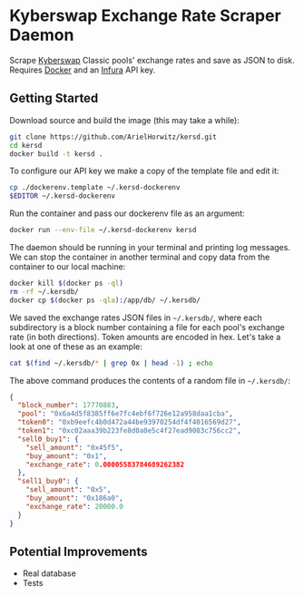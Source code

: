 # Kyberswap Exchange Rate Scraper Daemon

Scrape [Kyberswap](https://kyberswap.com) Classic pools' exchange rates and save as JSON to disk. Requires [Docker](https://www.docker.com) and an [Infura](https://infura.io) API key.

## Getting Started
Download source and build the image (this may take a while):
```bash
git clone https://github.com/ArielHorwitz/kersd.git
cd kersd
docker build -t kersd .
```

To configure our API key we make a copy of the template file and edit it:
```bash
cp ./dockerenv.template ~/.kersd-dockerenv
$EDITOR ~/.kersd-dockerenv
```

Run the container and pass our dockerenv file as an argument:
```bash
docker run --env-file ~/.kersd-dockerenv kersd
```

The daemon should be running in your terminal and printing log messages. We can stop the container in another terminal and copy data from the container to our local machine:
```bash
docker kill $(docker ps -ql)
rm -rf ~/.kersdb/
docker cp $(docker ps -qla):/app/db/ ~/.kersdb/
```

We saved the exchange rates JSON files in `~/.kersdb/`, where each subdirectory is a block number containing a file for each pool's exchange rate (in both directions). Token amounts are encoded in hex. Let's take a look at one of these as an example:
```bash
cat $(find ~/.kersdb/* | grep 0x | head -1) ; echo
```

The above command produces the contents of a random file in `~/.kersdb/`:
```json
{
  "block_number": 17770883,
  "pool": "0x6a4d5f8385ff6e7fc4ebf6f726e12a958daa1cba",
  "token0": "0xb9eefc4b0d472a44be93970254df4f4016569d27",
  "token1": "0xc02aaa39b223fe8d0a0e5c4f27ead9083c756cc2",
  "sell0_buy1": {
    "sell_amount": "0x45f5",
    "buy_amount": "0x1",
    "exchange_rate": 0.00005583784689262382
  },
  "sell1_buy0": {
    "sell_amount": "0x5",
    "buy_amount": "0x186a0",
    "exchange_rate": 20000.0
  }
}
```

## Potential Improvements
- Real database
- Tests
